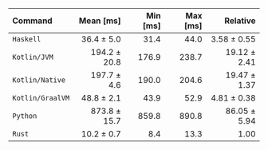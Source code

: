 | Command | Mean [ms] | Min [ms] | Max [ms] | Relative |
|:---|---:|---:|---:|---:|
| `Haskell` | 36.4 ± 5.0 | 31.4 | 44.0 | 3.58 ± 0.55 |
| `Kotlin/JVM` | 194.2 ± 20.8 | 176.9 | 238.7 | 19.12 ± 2.41 |
| `Kotlin/Native` | 197.7 ± 4.6 | 190.0 | 204.6 | 19.47 ± 1.37 |
| `Kotlin/GraalVM` | 48.8 ± 2.1 | 43.9 | 52.9 | 4.81 ± 0.38 |
| `Python` | 873.8 ± 15.7 | 859.8 | 890.8 | 86.05 ± 5.94 |
| `Rust` | 10.2 ± 0.7 | 8.4 | 13.3 | 1.00 |
